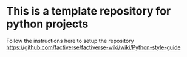 # This is a template repository for python projects


Follow the instructions here to setup the repository https://github.com/factiverse/factiverse-wiki/wiki/Python-style-guide
